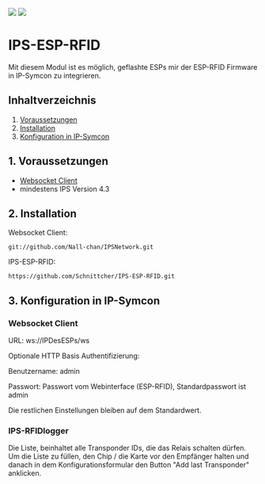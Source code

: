 <a href="https://www.symcon.de"><img src="https://img.shields.io/badge/IP--Symcon-4.3-blue.svg?style=flat-square"/></a>
<a href="https://www.symcon.de"><img src="https://img.shields.io/badge/IP--Symcon-5.0-blue.svg?style=flat-square"/></a>
<br />

# IPS-ESP-RFID
Mit diesem Modul ist es möglich, geflashte ESPs mir der ESP-RFID Firmware in IP-Symcon zu integrieren.

## Inhaltverzeichnis
1. [Voraussetzungen](#1-voraussetzungen)
2. [Installation](#2-installation)
4. [Konfiguration in IP-Symcon](#3-konfiguration-in-ip-symcon)

## 1. Voraussetzungen

* [Websocket Client](https://github.com/Nall-chan/IPSNetwork)
* mindestens IPS Version 4.3

## 2. Installation

Websocket Client:
```
git://github.com/Nall-chan/IPSNetwork.git
```

IPS-ESP-RFID:
```
https://github.com/Schnittcher/IPS-ESP-RFID.git
```

## 3. Konfiguration in IP-Symcon

### Websocket Client

URL: ws://IPDesESPs/ws

Optionale HTTP Basis Authentifizierung:

Benutzername: admin

Passwort: Passwort vom Webinterface (ESP-RFID), Standardpasswort ist admin

Die restlichen Einstellungen bleiben auf dem Standardwert.

### IPS-RFIDlogger
Die Liste, beinhaltet alle Transponder IDs, die das Relais schalten dürfen.
Um die Liste zu füllen, den Chip / die Karte vor den Empfänger halten und danach in dem Konfigurationsformular den Button "Add last Transponder" anklicken. 